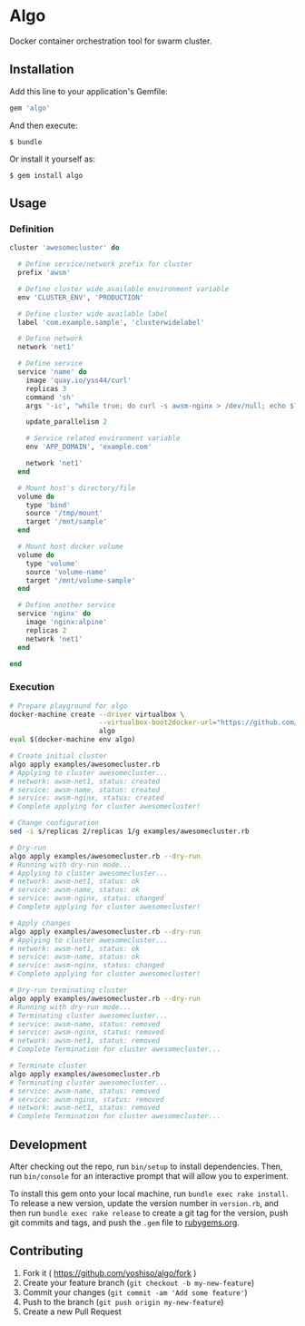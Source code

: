 # Algo
Docker container orchestration tool for swarm cluster.

## Installation

Add this line to your application's Gemfile:

```ruby
gem 'algo'
```

And then execute:

    $ bundle

Or install it yourself as:

    $ gem install algo


## Usage

### Definition

```rb
cluster 'awesomecluster' do

  # Define service/network prefix for cluster
  prefix 'awsm'

  # Define cluster wide available environment variable
  env 'CLUSTER_ENV', 'PRODUCTION'

  # Define cluster wide available label
  label 'com.example.sample', 'clusterwidelabel'

  # Define network
  network 'net1'

  # Define service
  service 'name' do
    image 'quay.io/yss44/curl'
    replicas 3
    command 'sh'
    args '-ic', "while true; do curl -s awsm-nginx > /dev/null; echo $?; sleep 3; done"

    update_parallelism 2

    # Service related environment variable
    env 'APP_DOMAIN', 'example.com'

    network 'net1'
  end

  # Mount host's directory/file
  volume do
    type 'bind'
    source '/tmp/mount'
    target '/mnt/sample'
  end

  # Mount host docker volume
  volume do
    type 'volume'
    source 'volume-name'
    target '/mnt/volume-sample'
  end

  # Define another service
  service 'nginx' do
    image 'nginx:alpine'
    replicas 2
    network 'net1'
  end

end
```

### Execution

```sh
# Prepare playground for algo
docker-machine create --driver virtualbox \
                      --virtualbox-boot2docker-url="https://github.com/boot2docker/boot2docker/releases/download/v1.12.0-rc4/boot2docker-experimental.iso" \
                      algo
eval $(docker-machine env algo)

# Create initial cluster
algo apply examples/awesomecluster.rb
# Applying to cluster awesomecluster...
# network: awsm-net1, status: created
# service: awsm-name, status: created
# service: awsm-nginx, status: created
# Complete applying for cluster awesomecluster!

# Change configuration
sed -i s/replicas 2/replicas 1/g examples/awesomecluster.rb

# Dry-run
algo apply examples/awesomecluster.rb --dry-run
# Running with dry-run mode...
# Applying to cluster awesomecluster...
# network: awsm-net1, status: ok
# service: awsm-name, status: ok
# service: awsm-nginx, status: changed
# Complete applying for cluster awesomecluster!

# Apply changes
algo apply examples/awesomecluster.rb --dry-run
# Applying to cluster awesomecluster...
# network: awsm-net1, status: ok
# service: awsm-name, status: ok
# service: awsm-nginx, status: changed
# Complete applying for cluster awesomecluster!

# Dry-run terminating cluster
algo apply examples/awesomecluster.rb --dry-run
# Running with dry-run mode...
# Terminating cluster awesomecluster...
# service: awsm-name, status: removed
# service: awsm-nginx, status: removed
# network: awsm-net1, status: removed
# Complete Termination for cluster awesomecluster...

# Terminate cluster
algo apply examples/awesomecluster.rb
# Terminating cluster awesomecluster...
# service: awsm-name, status: removed
# service: awsm-nginx, status: removed
# network: awsm-net1, status: removed
# Complete Termination for cluster awesomecluster...
```

## Development

After checking out the repo, run `bin/setup` to install dependencies. Then, run `bin/console` for an interactive prompt that will allow you to experiment.

To install this gem onto your local machine, run `bundle exec rake install`. To release a new version, update the version number in `version.rb`, and then run `bundle exec rake release` to create a git tag for the version, push git commits and tags, and push the `.gem` file to [rubygems.org](https://rubygems.org).

## Contributing

1. Fork it ( https://github.com/yoshiso/algo/fork )
2. Create your feature branch (`git checkout -b my-new-feature`)
3. Commit your changes (`git commit -am 'Add some feature'`)
4. Push to the branch (`git push origin my-new-feature`)
5. Create a new Pull Request
